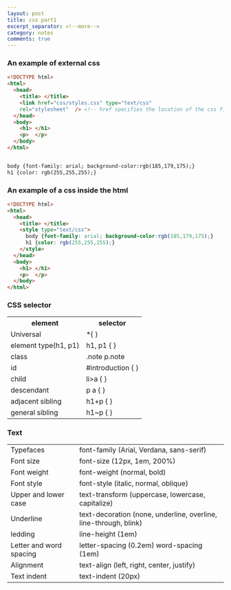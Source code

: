 ```yaml
---
layout: post
title: css part1
excerpt_separator: <!--more-->
category: notes
comments: true
---
```

### An example of external css
```html
<!DOCTYPE html>
<html>
  <head>
    <title> </title>
    <link href="css/styles.css" type="text/css"
    rel="stylesheet"  /> <!-- href specifies the location of the css file, rel specifies the relationship of the linked file and the html file. -->
  </head>
  <body>
    <h1> </h1>
    <p>  </p>
  </body>
</html>


body {font-family: arial; background-color:rgb(185,179,175);}
h1 {color: rgb(255,255,255);}
```
<!--more-->

### An example of a css inside the html
``` html
<!DOCTYPE html>
<html>
  <head>
    <title> </title>
    <style type="text/css">
      body {font-family: arial; background-color:rgb(185,179,175);}
      h1 {color: rgb(255,255,255);}
    </style>
  </head>
  <body>
    <h1> </h1>
    <p>  </p>
  </body>
</html>
```
### CSS selector
<table>
  <tr>
    <th> <bold>element</bold> </th>
    <th> <bold>selector</bold> </th>
  </tr>
  <tr>
    <td> Universal</td>
    <td> *{ } </td>
  </tr>
  <tr>
    <td> element type(h1, p1)</td>
    <td> h1, p1 { }</td>
  </tr>
  <tr>
    <td> class</td>
    <td> .note p.note</td>
  </tr>
  <tr>
    <td> id </td>
    <td> #introduction { }</td>
  </tr>
  <tr>
    <td> child </td>
    <td> li>a { }</td>
  </tr>
  <tr>
    <td> descendant</td>
    <td> p a { }</td>
  </tr>
  <tr>
    <td> adjacent sibling </td>
    <td> h1+p { }</td>
  </tr>
  <tr>
    <td> general sibling</td>
    <td> h1~p { }</td>
  </tr>
</table>

### Text
<table>
  <tr>
    <td> Typefaces </td>
    <td> font-family (Arial, Verdana, sans-serif)</td>
  </tr>
  <tr>
    <td> Font size </td>
    <td>font-size (12px, 1em, 200%) </td>
  </tr>
  <tr>
    <td> Font weight</td>
    <td> font-weight (normal, bold) </td>
  </tr>
  <tr>
    <td> Font style</td>
    <td> font-style (italic, normal, oblique) </td>
  </tr>
  <tr>
    <td> Upper and lower case </td>
    <td> text-transform (uppercase, lowercase, capitalize) </td>
  </tr>
  <tr>
    <td> Underline </td>
    <td> text-decoration (none, underline, overline, line-through, blink)</td>
  </tr>
  <tr>
    <td> ledding </td>
    <td> line-height (1em) </td>
  </tr>
  <tr>
    <td> Letter and word spacing </td>
    <td> letter-spacing (0.2em) word-spacing (1em)</td>
  </tr>
  <tr>
    <td> Alignment </td>
    <td> text-align (left, right, center, justify)</td>
  </tr>
  <tr>
    <td> Text indent</td>
    <td> text-indent (20px)</td>
  </tr>
  </table>
